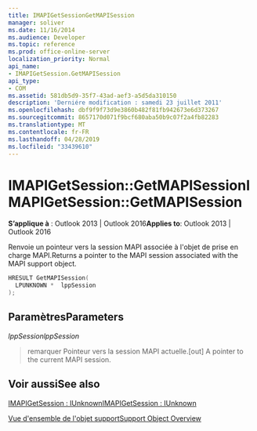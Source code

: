 ```yaml
---
title: IMAPIGetSessionGetMAPISession
manager: soliver
ms.date: 11/16/2014
ms.audience: Developer
ms.topic: reference
ms.prod: office-online-server
localization_priority: Normal
api_name:
- IMAPIGetSession.GetMAPISession
api_type:
- COM
ms.assetid: 581db5d9-35f7-43ad-aef3-a5d5da310150
description: 'Derniére modification : samedi 23 juillet 2011'
ms.openlocfilehash: dbf9f9f73d9e3860b482f81fb942673e6d373267
ms.sourcegitcommit: 8657170d071f9bcf680aba50b9c07f2a4fb82283
ms.translationtype: MT
ms.contentlocale: fr-FR
ms.lasthandoff: 04/28/2019
ms.locfileid: "33439610"
---
```

# <a name="imapigetsessiongetmapisession"></a><span data-ttu-id="0d1c3-103">IMAPIGetSession::GetMAPISession</span><span class="sxs-lookup"><span data-stu-id="0d1c3-103">IMAPIGetSession::GetMAPISession</span></span>

  
  
<span data-ttu-id="0d1c3-104">**S’applique à** : Outlook 2013 | Outlook 2016</span><span class="sxs-lookup"><span data-stu-id="0d1c3-104">**Applies to**: Outlook 2013 | Outlook 2016</span></span> 
  
<span data-ttu-id="0d1c3-105">Renvoie un pointeur vers la session MAPI associée à l'objet de prise en charge MAPI.</span><span class="sxs-lookup"><span data-stu-id="0d1c3-105">Returns a pointer to the MAPI session associated with the MAPI support object.</span></span>
  
```cpp
HRESULT GetMAPISession(
  LPUNKNOWN *  lppSession
);
```

## <a name="parameters"></a><span data-ttu-id="0d1c3-106">Paramètres</span><span class="sxs-lookup"><span data-stu-id="0d1c3-106">Parameters</span></span>

 <span data-ttu-id="0d1c3-107">_lppSession_</span><span class="sxs-lookup"><span data-stu-id="0d1c3-107">_lppSession_</span></span>
  
> <span data-ttu-id="0d1c3-108">remarquer Pointeur vers la session MAPI actuelle.</span><span class="sxs-lookup"><span data-stu-id="0d1c3-108">[out] A pointer to the current MAPI session.</span></span>
    
## <a name="see-also"></a><span data-ttu-id="0d1c3-109">Voir aussi</span><span class="sxs-lookup"><span data-stu-id="0d1c3-109">See also</span></span>



[<span data-ttu-id="0d1c3-110">IMAPIGetSession : IUnknown</span><span class="sxs-lookup"><span data-stu-id="0d1c3-110">IMAPIGetSession : IUnknown</span></span>](imapigetsessioniunknown.md)


[<span data-ttu-id="0d1c3-111">Vue d'ensemble de l'objet support</span><span class="sxs-lookup"><span data-stu-id="0d1c3-111">Support Object Overview</span></span>](support-object-overview.md)

